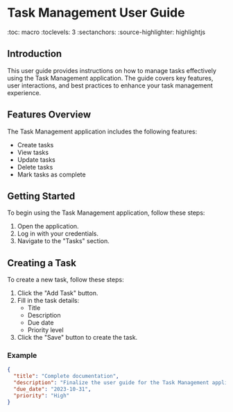 # Task Management User Guide

:toc: macro
:toclevels: 3
:sectanchors:
:source-highlighter: highlightjs

## Introduction

This user guide provides instructions on how to manage tasks effectively using the Task Management application. The guide covers key features, user interactions, and best practices to enhance your task management experience.

## Features Overview

The Task Management application includes the following features:

* Create tasks
* View tasks
* Update tasks
* Delete tasks
* Mark tasks as complete

## Getting Started

To begin using the Task Management application, follow these steps:

1. Open the application.
2. Log in with your credentials.
3. Navigate to the "Tasks" section.

## Creating a Task

To create a new task, follow these steps:

1. Click the "Add Task" button.
2. Fill in the task details:
   * Title
   * Description
   * Due date
   * Priority level
3. Click the "Save" button to create the task.

### Example

```json
{
  "title": "Complete documentation",
  "description": "Finalize the user guide for the Task Management application.",
  "due_date": "2023-10-31",
  "priority": "High"
}
